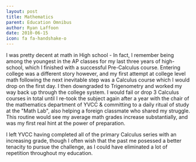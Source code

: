 ```yaml
---
layout: post
title: Mathematics
parent: Education Omnibus
author: Ryan Laffoon
date: 2010-06-15
icon: fa fa-handshake-o
---
```

I was pretty decent at math in High school - In fact, I remember being among the youngest in the AP classes for my last three years of high-school, which I finished with a successful Pre-Calculus course.
Entering college was a different story however, and my first attempt at college level math following the next inevitable step was a Calculus course which I would drop on the first day. I then downgraded to Trigenometry and worked my way back up through the college system. I would fail or drop 3 Calculus courses in total until I re-took the subject again after a year with the chair of the mathematics department of YVCC & committing to a daily ritual of study at the "Math Lab", also helping a foreign classmate who shared my struggle. This routine would see my average math grades increase substantially, and was my first real hint at the power of preparation.

I left YVCC having completed all of the primary Calculus series with an increasing grade, though I often wish that the past me posessed a better tenacity to pursue the challenge, as I could have eliminated a lot of repetition throughout my education.
